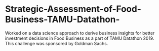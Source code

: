 # Strategic-Assessment-of-Food-Business-TAMU-Datathon-
Worked on a data science approach to derive business insights for better investment decisions in Food Business as a part of TAMU Datathon 2019. This challenge was sponsored by Goldman Sachs.
